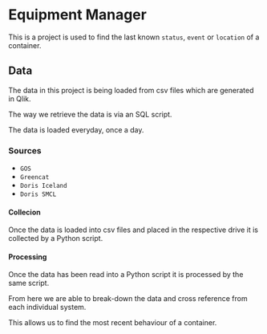 # Equipment Manager

 This is a project is used to find the last known `status`, `event` or `location` of a container. 

## Data
 The data in this project is being loaded from csv files which are generated in Qlik.

 The way we retrieve the data is via an SQL script.

 The data is loaded everyday, once a day.

### Sources
 - `GOS`
 - `Greencat`
 - `Doris Iceland`
 - `Doris SMCL`

#### Collecion
 Once the data is loaded into csv files and placed in the respective drive it is collected by a Python script.

#### Processing
 Once the data has been read into a Python script it is processed by the same script.
 
 From here we are able to break-down the data and cross reference from each individual system.

 This allows us to find the most recent behaviour of a container.
